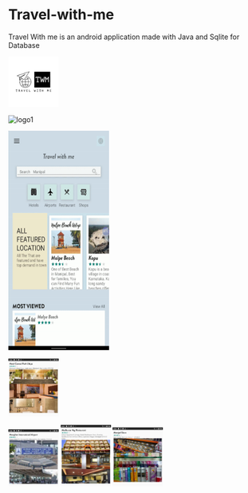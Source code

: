 # Travel-with-me
Travel With me is an android application made with Java
and Sqlite for Database

<img
  src="screenshots/logo.png"
  alt="logo"
  title="logo"
  style="height: 20%; width:20%;">
  
<img
  src="screenshots/start.gif"
  alt="logo1"
  title="logo1"
  width="40%"
  height="440">
  
<img
  src="screenshots/login.gif"
  alt="logo1"
  title="logo1"
  width="40%"
  height="440">
  
<img
  src="screenshots/img5.jpg"
  alt="logo1"
  title="logo1"
  style="height: 20%; width: 20%;">
  
  
<img
  src="screenshots/img6.jpg"
  alt="logo1"
  title="logo1"
  style="height: 20%; width: 20%;">
<img
  src="screenshots/img7.jpg"
  alt="logo1"
  title="logo1"
  style="height: 20%; width: 20%;">
<img
  src="screenshots/img8.jpg"
  alt="logo1"
  title="logo1"
  style="height: 20%; width: 20%;">
  
  




